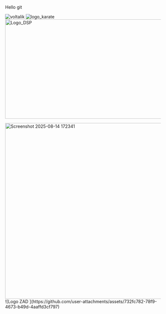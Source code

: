 Hello git

![voltalik](https://github.com/user-attachments/assets/2c3734de-ea93-4ebc-bee7-cd7afb1359e5)
![logo_karate](https://github.com/user-attachments/assets/e44544e3-45d1-4c2f-b4cd-a51b55eb5e0b)
<img width="797" height="321" alt="Logo_DSP" src="https://github.com/user-attachments/assets/976520fa-c7d3-463b-965b-683b818f49fc" />

<img width="575" height="568" alt="Screenshot 2025-08-14 172341" src="https://github.com/user-attachments/assets/6c6dab89-7770-4f30-9b68-0c17ba91144a" />
![Logo ZAD ](https://github.com/user-attachments/assets/732fc782-78f9-4673-b49d-4aaffd3cf797)
